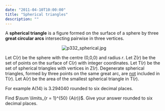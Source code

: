 ```yaml
---
date: "2011-04-10T10:00:00"
title: "Spherical triangles"
description: ""
---
```


<p>A <b>spherical triangle</b> is a figure formed on the surface of a sphere by three <b>great circular arcs</b> intersecting pairwise in three vertices.</p>
<div align="center"><img alt="p332_spherical.jpg" class="dark_img" src="/images/p332_spherical.jpg"/></div>
<p>Let C(<var>r</var>) be the sphere with the centre (0,0,0) and radius <var>r</var>.
Let Z(<var>r</var>) be the set of points on the surface of C(<var>r</var>) with integer coordinates.
Let T(<var>r</var>) be the set of spherical triangles with vertices in Z(<var>r</var>).
Degenerate spherical triangles, formed by three points on the same great arc, are <u>not</u> included in T(<var>r</var>).
Let A(<var>r</var>) be the area of the smallest spherical triangle in T(<var>r</var>).</p>
<p>For example A(14) is 3.294040 rounded to six decimal places.</p>
<p>Find $\sum \limits_{r = 1}^{50} {A(r)}$. Give your answer rounded to six decimal places.</p>

